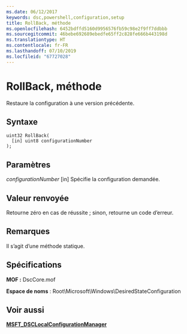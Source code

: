 ```yaml
---
ms.date: 06/12/2017
keywords: dsc,powershell,configuration,setup
title: RollBack, méthode
ms.openlocfilehash: 6452bdffd5160d9956576fb59c98e2f9ff7ddbbb
ms.sourcegitcommit: 46bebe692689ebedfe65ff2c828fe666b443198d
ms.translationtype: HT
ms.contentlocale: fr-FR
ms.lasthandoff: 07/10/2019
ms.locfileid: "67727028"
---
```

# <a name="rollback-method"></a>RollBack, méthode

Restaure la configuration à une version précédente.

## <a name="syntax"></a>Syntaxe

```mof
uint32 RollBack(
  [in] uint8 configurationNumber
);
```

## <a name="parameters"></a>Paramètres

*configurationNumber* \[in\] Spécifie la configuration demandée.

## <a name="return-value"></a>Valeur renvoyée

Retourne zéro en cas de réussite ; sinon, retourne un code d’erreur.

## <a name="remarks"></a>Remarques

Il s’agit d’une méthode statique.

## <a name="requirements"></a>Spécifications

**MOF :** DscCore.mof

**Espace de noms** : Root\Microsoft\Windows\DesiredStateConfiguration

## <a name="see-also"></a>Voir aussi

[**MSFT_DSCLocalConfigurationManager**](msft-dsclocalconfigurationmanager.md)
